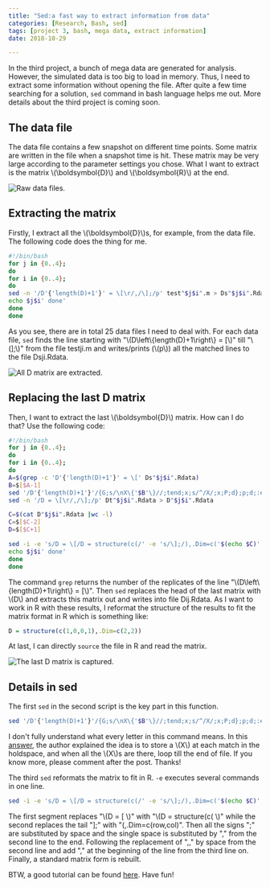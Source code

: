 ```yaml
---
title: "Sed:a fast way to extract information from data" 
categories: [Research, Bash, sed]
tags: [project 3, bash, mega data, extract information]
date: 2018-10-29

---
```


In the third project, a bunch of mega data are generated for analysis. However, the simulated data is too big to load in memory. Thus, I need to extract some information without opening the file. After quite a few time searching for a solution, `sed` command in bash language helps me out. More details about the third project is coming soon.

<!--more-->

## The data file
The data file contains a few snapshot on different time points. Some matrix are written in the file when a snapshot time is hit. These matrix may be very large according to the parameter settings you chose. What I want to extract is the matrix \\(\boldsymbol{D}\\) and \\(\boldsymbol{R}\\) at the end. 

![Raw data files.](rawdata.png)

## Extracting the matrix
Firstly, I extract all the \\(\boldsymbol{D}\\)s, for example, from the data file. The following code does the thing for me.

```bash
#!/bin/bash
for j in {0..4};
do
for i in {0..4};
do 
sed -n '/D'{'length(D)+1'}' = \[\r/,/\];/p' test"$j$i".m > Ds"$j$i".Rdata
echo $j$i' done'
done
done
```

As you see, there are in total 25 data files I need to deal with. For each data file, `sed` finds the line starting with "\\(D\left\\{length(D)+1\right\\} = [\\)" till "\\(];\\)" from the file testji.m and writes/prints (\\(p\\)) all the matched lines to the file Dsji.Rdata. 

![All D matrix are extracted.](ds.png)

## Replacing the last D matrix
Then, I want to extract the last  \\(\boldsymbol{D}\\) matrix. How can I do that? Use the following code:

```bash
#!/bin/bash
for j in {0..4};
do
for i in {0..4};
do 
A=$(grep -c 'D'{'length(D)+1'}' = \[' Ds"$j$i".Rdata)
B=$[$A-1]
sed '/D'{'length(D)+1'}'/{G;s/\nX\{'$B'\}//;tend;x;s/^/X/;x;P;d};p;d;:end;s/D'{'length(D)+1'}'/D/;:a;n;ba' Ds"$j$i".Rdata>Dt"$j$i".Rdata
sed -n '/D = \[\r/,/\];/p' Dt"$j$i".Rdata > D"$j$i".Rdata

C=$(cat D"$j$i".Rdata |wc -l)
C=$[$C-2]
D=$[$C+1]

sed -i -e 's/D = \[/D = structure(c(/' -e 's/\];/),.Dim=c('$(echo $C)','$(echo $C)'))/' -e 's/;/ /g' -e '2,${s/ /,/g}' -e '2,${s/,,/ /g}' -e '3,'$(echo $D)'{s/^/,/g}' D"$j$i".Rdata
echo $j$i' done'
done
done
```

The command `grep` returns the number of the replicates of the line "\\(D\left\\{length(D)+1\right\\} = [\\)". Then `sed` replaces the head of the last matrix with \\(D\\) and extracts this matrix out and writes into file Dij.Rdata. As I want to work in R with these results, I reformat the structure of the results to fit the matrix format in R which is something like:

```R
D = structure(c(1,0,0,1),.Dim=c(2,2))
```

At last, I can directly `source` the file in R and read the matrix. 

![The last D matrix is captured.](d.png)

## Details in sed
The first `sed` in the second script is the key part in this function. 

```bash
sed '/D'{'length(D)+1'}'/{G;s/\nX\{'$B'\}//;tend;x;s/^/X/;x;P;d};p;d;:end;s/D'{'length(D)+1'}'/D/;:a;n;ba' Ds"$j$i".Rdata>Dt"$j$i".Rdata
```

I don't fully understand what every letter in this command means. In this [answer](https://superuser.com/questions/394282/sed-perform-only-first-nth-matched-replacement), the author explained the idea is to store a \\(X\\) at each match in the holdspace, and when all the \\(X\\)s are there, loop till the end of file. If you know more, please comment after the post. Thanks!

The third `sed` reformats the matrix to fit in R. `-e` executes several commands in one line. 

```bash
sed -i -e 's/D = \[/D = structure(c(/' -e 's/\];/),.Dim=c('$(echo $C)','$(echo $C)'))/' -e 's/;/ /g' -e '2,${s/ /,/g}' -e '2,${s/,,/ /g}' -e '3,'$(echo $D)'{s/^/,/g}' D"$j$i".Rdata
```

The first segment replaces "\\(D = [ \\)" with "\\(D = structure(c( \\)" while the second replaces the tail "];" with "(,.Dim=c(row,col)". Then all the signs ";" are substituted by space and the single space is substituted by "," from the second line to the end. Following the replacement of ",," by space from the second line and add "," at the beginning of the line from the third line on. Finally, a standard matrix form is rebuilt.  

BTW, a good tutorial can be found [here](http://www.grymoire.com/Unix/Sed.html). Have fun! 